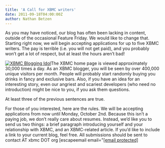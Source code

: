 ```yaml
---
title: 'A Call for XBMC writers'
date: 2011-09-18T04:00:00Z
author: Nathan Betzen
---
```

As you may have noticed, our blog has often been lacking in content, outside of the occasional Feature Friday. We would like to change that. Starting right now, we will begin accepting applications for up to five XBMC writers. The pay is terrible (i.e. you will not get paid), and you probably won’t get a lot of respect, but at least the hours aren’t bad!

 [![XBMC Blogging Idol](/sites/default/files/uploads/xbmcbloggingidol-300x171.jpg "XBMC Blogging Idol")](/sites/default/files/uploads/xbmcbloggingidol.jpg)The XBMC home page is viewed approximately 30,000 times a day. As an XBMC blogger, you will be seen by over 400,000 unique visitors per month. People will probably start randomly buying you drinks in fancy and exclusive bars. Also, if you have an idea for an interesting story, even our angriest and scariest developers (who need no introduction) might be nice to you, if you ask them questions.

 At least three of the previous sentences are true.

 For those of you interested, here are the rules. We will be accepting applications from now until Monday, October 2nd. Because this isn’t a paying job, we don’t really care about resumes. Instead, we’d like you to send us two things: a brief paragraph introducing yourself and your relationship with XBMC, and an XBMC-related article. If you’d like to include a link to your current blog, feel free. All submissions should be sent to contact AT xbmc DOT org [escapeemail email="[[email protected]](/cdn-cgi/l/email-protection#f5969a9b81949681b58d979896db9a8792)

 